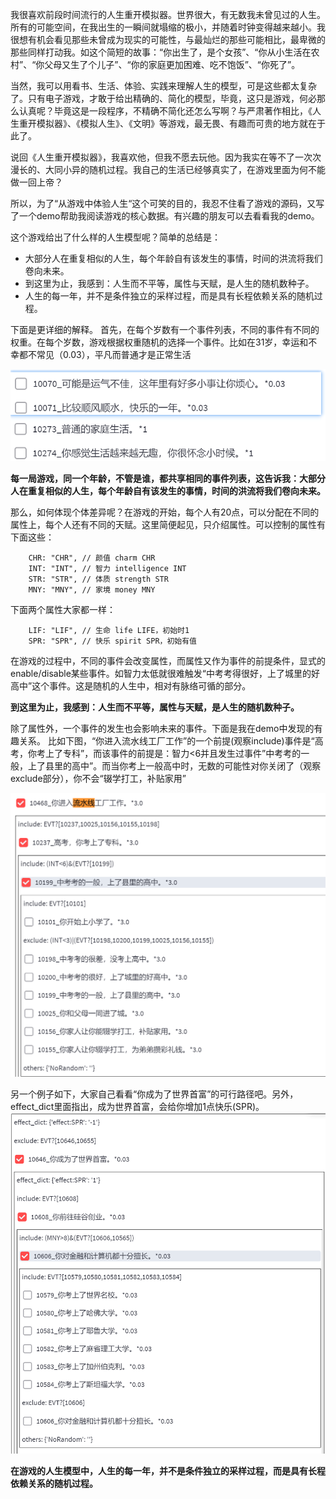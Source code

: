 我很喜欢前段时间流行的人生重开模拟器。世界很大，有无数我未曾见过的人生。所有的可能空间，在我出生的一瞬间就塌缩的极小，并随着时钟变得越来越小。我很想有机会看见那些未曾成为现实的可能性，与最灿烂的那些可能相比，最卑微的那些同样打动我。如这个简短的故事：“你出生了，是个女孩”、“你从小生活在农村”、“你父母又生了个儿子”、“你的家庭更加困难、吃不饱饭”、“你死了”。

当然，我可以用看书、生活、体验、实践来理解人生的模型，可是这些都太复杂了。只有电子游戏，才敢于给出精确的、简化的模型，毕竟，这只是游戏，何必那么认真呢？毕竟这是一段程序，不精确不简化还怎么写啊？与严肃著作相比，《人生重开模拟器》、《模拟人生》、《文明》等游戏，最无畏、有趣而可贵的地方就在于此了。

说回《人生重开模拟器》，我喜欢他，但我不愿去玩他。因为我实在等不了一次次漫长的、大同小异的随机过程。我自己的生活已经够真实了，在游戏里面为何不能做一回上帝？

所以，为了“从游戏中体验人生“这个可笑的目的，我忍不住看了游戏的源码，又写了一个demo帮助我阅读游戏的核心数据。有兴趣的朋友可以去看看我的demo。

这个游戏给出了什么样的人生模型呢？简单的总结是：
- 大部分人在重复相似的人生，每个年龄自有该发生的事情，时间的洪流将我们卷向未来。
- 到这里为止，我感到：人生而不平等，属性与天赋，是人生的随机数种子。
- 人生的每一年，并不是条件独立的采样过程，而是具有长程依赖关系的随机过程。

下面是更详细的解释。
首先，在每个岁数有一个事件列表，不同的事件有不同的权重。在每个岁数，游戏根据权重随机的选择一个事件。比如在31岁，幸运和不幸都不常见（0.03），平凡而普通才是正常生活

![eents_at_31](/assets/images/2021-12-07-life-restart-analysis/2021-12-07-23-41-22.png)

**每一局游戏，同一个年龄，不管是谁，都共享相同的事件列表，这告诉我：大部分人在重复相似的人生，每个年龄自有该发生的事情，时间的洪流将我们卷向未来。**

那么，如何体现个体差异呢？在游戏的开始，每个人有20点，可以分配在不同的属性上，每个人还有不同的天赋。这里简便起见，只介绍属性。可以控制的属性有下面这些：
```
    CHR: "CHR", // 颜值 charm CHR
    INT: "INT", // 智力 intelligence INT
    STR: "STR", // 体质 strength STR
    MNY: "MNY", // 家境 money MNY
```

下面两个属性大家都一样：
```
    LIF: "LIF", // 生命 life LIFE，初始时1
    SPR: "SPR", // 快乐 spirit SPR，初始有值
```
在游戏的过程中，不同的事件会改变属性，而属性又作为事件的前提条件，显式的enable/disable某些事件。如智力太低就很难触发“中考考得很好，上了城里的好高中”这个事件。这是随机的人生中，相对有脉络可循的部分。

**到这里为止，我感到：人生而不平等，属性与天赋，是人生的随机数种子。**

除了属性外，一个事件的发生也会影响未来的事件。下面是我在demo中发现的有趣关系。
比如下图，“你进入流水线工厂工作”的一个前提(观察include)事件是“高考，你考上了专科”，而该事件的前提是：智力<6并且发生过事件”中考考的一般，上了县里的高中”。而当你考上一般高中时，无数的可能性对你关闭了（观察exclude部分），你不会“辍学打工，补贴家用”

![enter_factory](/assets/images/2021-12-07-life-restart-analysis/2021-12-07-23-45-57.png)

另一个例子如下，大家自己看看“你成为了世界首富”的可行路径吧。另外，effect_dict里面指出，成为世界首富，会给你增加1点快乐(SPR)。
![be_richest](/assets/images/2021-12-07-life-restart-analysis/2021-12-07-23-47-00.png)

**在游戏的人生模型中，人生的每一年，并不是条件独立的采样过程，而是具有长程依赖关系的随机过程。**